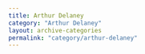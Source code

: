 ```yaml
---
title: Arthur Delaney
category: "Arthur Delaney"
layout: archive-categories
permalink: "category/arthur-delaney"
---
```


